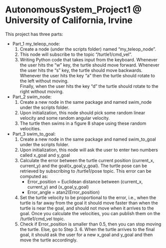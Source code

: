 # AutonomousSystem_Project1 @ University of California, Irvine
This project has three parts:<br />
- Part_1 my_teleop_node:<br />
    1. Create a node (under the scripts folder) named “​my_teleop_node​”. 
    2. This node will subscribe to the topic “/turtle1/cmd_vel”. 
    3. Writing Python code that takes input from the keyboard. Whenever the user hits the “w” key, the turtle should move forward. Whenever the user hits        the “s” key, the turtle should move backwards. Whenever the user hits the key “a” then the turtle should rotate to the left without moving.       
       Finally, when the user hits the key “d” the turtle should rotate to the right without moving. 
- Part_2 swim_node: 
    1. Create a new node in the same package and named swim_node under the scripts folder. 
    2. Upon initialization, this node should pick some random linear velocity and some random angular velocity. 
    3. The turtle then swims in a figure 8 shape using these random velocities. 
- Part_3 swim_to_goal: 
    1. Create a new node in the same package and named swim_to_goal under the scripts folder. 
    2. Upon initialization, this node will ask the user to enter two numbers called x_goal and y_goal 
    3. Calculate the error between the turtle current position (current_x, current_y) and the goal(x_goal,y_goal). The turtle pose can be retrieved by          subscribing to /turtle1/pose topic. 
       This error can be computed as: 
         - Error_position = Euclidean distance between (current_x, current_y) and (x_goal,y_goal) 
         - Error_angle = atan2(Error_position) 
    4. Set the turtle velocity to be proportional to the error, i.e., when the turtle is far away from the goal it should move faster than when the              turtle is near the goal, and should not move when it arrives to the goal. Once you calculate the velocities, you can publish them on the                  /turtle1/cmd_vel topic. 
    5. Check if Error_position is smaller than 0.5, then you can stop moving the turtle. Else, go to Step 3. 6. When the turtle arrives to the final            goal, it should ask the user for a new x_goal and y_goal and then move the turtle accordingly.
